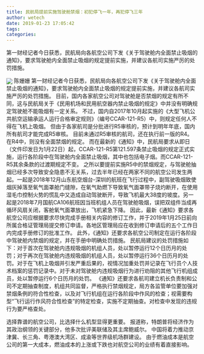 ```yaml
---
title: 民航局提前实施驾驶舱禁烟：初犯停飞一年，再犯停飞三年
author: wetech
date: 2019-01-23 17:05:42
tags: 
categories: 
---
```

第一财经记者今日获悉，民航局向各航空公司下发《关于驾驶舱内全面禁止吸烟的通知》，要求驾驶舱内全面禁止吸烟的规定提前实施，并建议各航司实施严厉的处罚措施。
<!-- more -->
<img align="center" border="0" src="https://imgcdn.yicai.com/uppics/images/2019/01/0a34b46f6c8d22e808f3fe49e46bde47.jpg" />
陈姗姗
第一财经记者今日获悉，民航局向各航空公司下发《关于驾驶舱内全面禁止吸烟的通知》，要求驾驶舱内全面禁止吸烟的规定提前实施，并建议各航司实施严厉的处罚措施。
目前，国内各家航空公司对驾驶舱是否禁烟的规定有所不同，这与民航局关于《民用机场和民用航空器内禁止吸烟的规定》中并没有明确规定驾驶舱不能吸烟有一定关系。
不过，国内自2017年10月起实施的《大型飞机公共航空运输承运人运行合格审定规则》（编号CCAR-121-R5）中，则规定任何人不得在飞机上吸烟。
但由于各家航司是分批进行R5审核的，预计到明年年底，国内所有航司才能完成R5审核。
目前未通过R5审核的航司，还在执行前一版的R4。在R4中，则没有全面禁烟的规定。
而在最新的《通知》中，民航局要求从即日（文件印发日为1月22日）起，CCAR-121-R5第121.597条禁止吸烟的规定正式实施，运行各阶段中在驾驶舱内全面禁止吸烟，其中也包括电子烟。而CCAR-121-R5其余条款的过渡期规定不变。
之所以要提前实施R5中的禁烟规定，与驾驶舱抽烟已经多次导致安全隐患不无关系，过去半年已经在两家不同的航空公司发生两起。一起是2018年12月山东航空烟台-深圳的航班在飞行过程中，副驾驶吸烟致使烟灰掉落至氧气面罩舱门缝隙，在氧气助燃下导致氧气面罩带子烧灼断开，在使用湿毛巾控制火势的慌乱中又造成自动驾驶断开，导致飞机最大38度的坡度。另一起是2018年7月国航CA106航班因当班机组人员在驾驶舱吸烟，误把双组件当成再循环风扇关闭，客舱氧气面罩放出，飞机紧急下降。
因此，最新《通知》要求各航空公司应根据要求尽快完成手册相关内容的修订工作，并于2019年1月25日前向所属合格证管理局提交修订申请。各地区管理局应在收到修订申请后的五个工作日内完成手册修订的批准工作。
此外，《通知》还要求各航空公司制定在运行各阶段中驾驶舱内禁烟的规定，并在手册中明确处罚措施。
民航局建议的处罚措施如下：对于首次在驾驶舱内违规吸烟的机组人员，处以暂停运行12个日历月的处罚；对于再次在驾驶舱内违规吸烟的机组人员，处以暂停运行36个日历月的处罚。对于在飞机上吸烟并引发严重后果的，视情况加重处罚并记录在飞行员个人技术档案的惩罚记录中。对于未对驾驶舱内违规吸烟行为进行劝阻的其他飞行机组成员，处以暂停运行6个日历月的处罚。
《通知》还要求各航司建立机长负责制和公司不定期抽查制度，机组共同监督，严格执行禁烟规定，局方各监管单位要加强对禁烟条例的符合性检查，以及对飞行机组在运行各阶段中作风的检查；视需要构型“飞行运行作风符合性检查”的特定检查，实施不定期抽查。对检查中发现的违规行为要严格查处。
 
 
选择靠谱的航空公司，比选择什么机型显得更重要。
报道称，特朗普将经济作为其政治纲领的关键部分，他多次批评美联储及其主席鲍威尔。
中国将着力推动京津冀、长三角、粤港澳大湾区、成渝等世界级机场群建设。 
由于燃油成本是航空公司的第一大成本，燃油成本的上涨或下跌也对航空公司的业绩有着直接影响。
